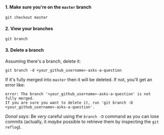 
#### 1. Make sure you're on the `master` branch
```
git checkout master
```

#### 2. View your branches
```
git branch
```

#### 3. Delete a branch

Assuming there's a branch, delete it:
```
git branch -d <your_github_username>-asks-a-question
```

If it's fully merged into `master` then it will be deleted. If not, you'll get
an error like:
```
error: The branch '<your_github_username>-asks-a-question' is not fully merged.
If you are sure you want to delete it, run 'git branch -D <your_github_username>-asks-a-question'.
```

*Donal says*: Be *very* careful using the `branch -D` command as you can lose
commits (actually, it *maybe* possible to retrieve them by inspecting the
`git reflog`).

